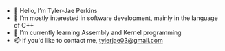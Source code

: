 - 👋 Hello, I’m Tyler-Jae Perkins
- 👀 I’m mostly interested in software development, mainly in the language of C++
- 🌱 I’m currently learning Assembly and Kernel programming
- 📫 If you'd like to contact me, tylerjae03@gmail.com
